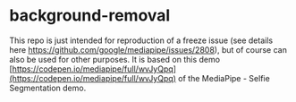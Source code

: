 # background-removal

This repo is just intended for reproduction of a freeze issue (see details here https://github.com/google/mediapipe/issues/2808), but of course can also be used for other purposes. It is based on this demo [https://codepen.io/mediapipe/full/wvJyQpq](https://codepen.io/mediapipe/full/wvJyQpq) of the MediaPipe - Selfie Segmentation demo.
